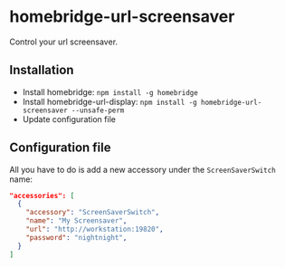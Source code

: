 # homebridge-url-screensaver
Control your url screensaver.

## Installation
- Install homebridge: `npm install -g homebridge`
- Install homebridge-url-display: `npm install -g homebridge-url-screensaver --unsafe-perm`
- Update configuration file

## Configuration file
All you have to do is add a new accessory under the `ScreenSaverSwitch` name:
```json
"accessories": [
  {
    "accessory": "ScreenSaverSwitch",
    "name": "My Screensaver",
    "url": "http://workstation:19820",
    "password": "nightnight",
  }
]
```
